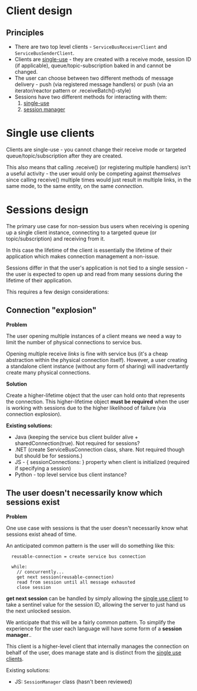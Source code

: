# Client design

## Principles

- There are two top level clients - `ServiceBusReceiverClient` and `ServiceBusSenderClient`.
- Clients are [single-use](#single-use-clients) - they are created with a receive mode, session ID (if applicable), queue/topic-subscription
  baked in and cannot be changed.
- The user can choose between two different methods of message delivery - push (via registered message handlers)
  or push (via an iterator/reactor pattern or .receiveBatch()-style)
- Sessions have two different methods for interacting with them:
  1. [single-use](#single-use-clients)
  2. [session manager](#sessions-design)

# Single use clients

Clients are single-use - you cannot change their receive mode or targeted queue/topic/subscription after
they are created.

This also means that calling .receive() (or registering multiple handlers) isn't a useful activity - the user
would only be competing against _themselves_ since calling receive() multiple times would just result
in multiple links, in the same mode, to the same entity, on the same _connection_.

# Sessions design

The primary use case for non-session bus users when receiving is opening
up a single client instance, connecting to a targeted queue (or topic/subscription)
and receiving from it.

In this case the lifetime of the client is essentially the lifetime of their application which makes
connection management a non-issue.

Sessions differ in that the user's application is not tied to a single session - the user
is expected to open up and read from many sessions during the lifetime of their application.

This requires a few design considerations:

## Connection "explosion"

**Problem**

The user opening multiple instances of a client means we need a way to limit the number of
physical connections to service bus.

Opening multiple receive _links_ is fine with service bus (it's a cheap abstraction within
the physical connection itself). However, a user creating a standalone client instance (without
any form of sharing) will inadvertantly create many physical connections.

**Solution**

Create a higher-lifetime object that the user can hold onto that represents the connection.
This higher-lifetime object **must be required** when the user is working with sessions
due to the higher likelihood of failure (via connection explosion).

**Existing solutions:**

- Java (keeping the service bus client builder alive + sharedConnection(true). Not required for sessions?
- .NET (create ServiceBusConnection class, share. Not required though but should be for sessions.)
- JS - { sessionConnections: } property when client is initialized (required if specifying a session)
- Python - top level service bus client instance?

## The user doesn't necessarily know which sessions exist

**Problem**

One use case with sessions is that the user doesn't necessarily know what sessions
exist ahead of time.

An anticipated common pattern is the user will do something like this:

```
  reusable-connection = create service bus connection

  while:
    // concurrently...
    get next session(reusable-connection)
    read from session until all message exhausted
    close session
```

**get next session** can be handled by simply allowing the [single use client](#single-use-clients)
to take a sentinel value for the session ID, allowing the server to just hand us the next unlocked session.

We anticipate that this will be a fairly common pattern. To simplify the experience for the user each
language will have some form of a **session manager**..

This client is a higher-level client that internally manages the connection on behalf of the user, does
manage state and is distinct from the [single use clients](single-use-clients).

Existing solutions:

- JS: `SessionManager` class (hasn't been reviewed)
